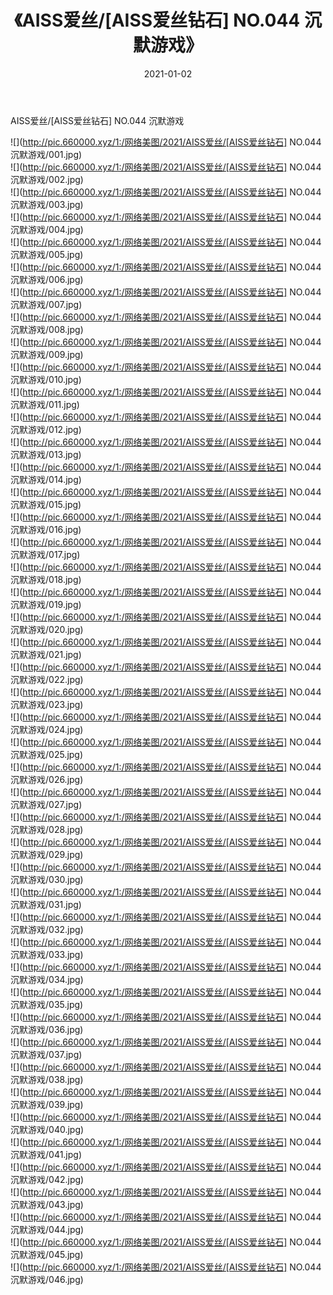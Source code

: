 ﻿---
layout: post
title:  《AISS爱丝/[AISS爱丝钻石] NO.044 沉默游戏》
date:   2021-01-02
img: http://pic.660000.xyz/1:/网络美图/2021/AISS爱丝/[AISS爱丝钻石] NO.044 沉默游戏/000.jpg
categories: [美女, 清纯, 唯美]
---

AISS爱丝/[AISS爱丝钻石] NO.044 沉默游戏

 ![](http://pic.660000.xyz/1:/网络美图/2021/AISS爱丝/[AISS爱丝钻石] NO.044 沉默游戏/001.jpg) <br>![](http://pic.660000.xyz/1:/网络美图/2021/AISS爱丝/[AISS爱丝钻石] NO.044 沉默游戏/002.jpg) <br>![](http://pic.660000.xyz/1:/网络美图/2021/AISS爱丝/[AISS爱丝钻石] NO.044 沉默游戏/003.jpg) <br>![](http://pic.660000.xyz/1:/网络美图/2021/AISS爱丝/[AISS爱丝钻石] NO.044 沉默游戏/004.jpg) <br>![](http://pic.660000.xyz/1:/网络美图/2021/AISS爱丝/[AISS爱丝钻石] NO.044 沉默游戏/005.jpg) <br>![](http://pic.660000.xyz/1:/网络美图/2021/AISS爱丝/[AISS爱丝钻石] NO.044 沉默游戏/006.jpg) <br>![](http://pic.660000.xyz/1:/网络美图/2021/AISS爱丝/[AISS爱丝钻石] NO.044 沉默游戏/007.jpg) <br>![](http://pic.660000.xyz/1:/网络美图/2021/AISS爱丝/[AISS爱丝钻石] NO.044 沉默游戏/008.jpg) <br>![](http://pic.660000.xyz/1:/网络美图/2021/AISS爱丝/[AISS爱丝钻石] NO.044 沉默游戏/009.jpg) <br>![](http://pic.660000.xyz/1:/网络美图/2021/AISS爱丝/[AISS爱丝钻石] NO.044 沉默游戏/010.jpg) <br>![](http://pic.660000.xyz/1:/网络美图/2021/AISS爱丝/[AISS爱丝钻石] NO.044 沉默游戏/011.jpg) <br>![](http://pic.660000.xyz/1:/网络美图/2021/AISS爱丝/[AISS爱丝钻石] NO.044 沉默游戏/012.jpg) <br>![](http://pic.660000.xyz/1:/网络美图/2021/AISS爱丝/[AISS爱丝钻石] NO.044 沉默游戏/013.jpg) <br>![](http://pic.660000.xyz/1:/网络美图/2021/AISS爱丝/[AISS爱丝钻石] NO.044 沉默游戏/014.jpg) <br>![](http://pic.660000.xyz/1:/网络美图/2021/AISS爱丝/[AISS爱丝钻石] NO.044 沉默游戏/015.jpg) <br>![](http://pic.660000.xyz/1:/网络美图/2021/AISS爱丝/[AISS爱丝钻石] NO.044 沉默游戏/016.jpg) <br>![](http://pic.660000.xyz/1:/网络美图/2021/AISS爱丝/[AISS爱丝钻石] NO.044 沉默游戏/017.jpg) <br>![](http://pic.660000.xyz/1:/网络美图/2021/AISS爱丝/[AISS爱丝钻石] NO.044 沉默游戏/018.jpg) <br>![](http://pic.660000.xyz/1:/网络美图/2021/AISS爱丝/[AISS爱丝钻石] NO.044 沉默游戏/019.jpg) <br>![](http://pic.660000.xyz/1:/网络美图/2021/AISS爱丝/[AISS爱丝钻石] NO.044 沉默游戏/020.jpg) <br>![](http://pic.660000.xyz/1:/网络美图/2021/AISS爱丝/[AISS爱丝钻石] NO.044 沉默游戏/021.jpg) <br>![](http://pic.660000.xyz/1:/网络美图/2021/AISS爱丝/[AISS爱丝钻石] NO.044 沉默游戏/022.jpg) <br>![](http://pic.660000.xyz/1:/网络美图/2021/AISS爱丝/[AISS爱丝钻石] NO.044 沉默游戏/023.jpg) <br>![](http://pic.660000.xyz/1:/网络美图/2021/AISS爱丝/[AISS爱丝钻石] NO.044 沉默游戏/024.jpg) <br>![](http://pic.660000.xyz/1:/网络美图/2021/AISS爱丝/[AISS爱丝钻石] NO.044 沉默游戏/025.jpg) <br>![](http://pic.660000.xyz/1:/网络美图/2021/AISS爱丝/[AISS爱丝钻石] NO.044 沉默游戏/026.jpg) <br>![](http://pic.660000.xyz/1:/网络美图/2021/AISS爱丝/[AISS爱丝钻石] NO.044 沉默游戏/027.jpg) <br>![](http://pic.660000.xyz/1:/网络美图/2021/AISS爱丝/[AISS爱丝钻石] NO.044 沉默游戏/028.jpg) <br>![](http://pic.660000.xyz/1:/网络美图/2021/AISS爱丝/[AISS爱丝钻石] NO.044 沉默游戏/029.jpg) <br>![](http://pic.660000.xyz/1:/网络美图/2021/AISS爱丝/[AISS爱丝钻石] NO.044 沉默游戏/030.jpg) <br>![](http://pic.660000.xyz/1:/网络美图/2021/AISS爱丝/[AISS爱丝钻石] NO.044 沉默游戏/031.jpg) <br>![](http://pic.660000.xyz/1:/网络美图/2021/AISS爱丝/[AISS爱丝钻石] NO.044 沉默游戏/032.jpg) <br>![](http://pic.660000.xyz/1:/网络美图/2021/AISS爱丝/[AISS爱丝钻石] NO.044 沉默游戏/033.jpg) <br>![](http://pic.660000.xyz/1:/网络美图/2021/AISS爱丝/[AISS爱丝钻石] NO.044 沉默游戏/034.jpg) <br>![](http://pic.660000.xyz/1:/网络美图/2021/AISS爱丝/[AISS爱丝钻石] NO.044 沉默游戏/035.jpg) <br>![](http://pic.660000.xyz/1:/网络美图/2021/AISS爱丝/[AISS爱丝钻石] NO.044 沉默游戏/036.jpg) <br>![](http://pic.660000.xyz/1:/网络美图/2021/AISS爱丝/[AISS爱丝钻石] NO.044 沉默游戏/037.jpg) <br>![](http://pic.660000.xyz/1:/网络美图/2021/AISS爱丝/[AISS爱丝钻石] NO.044 沉默游戏/038.jpg) <br>![](http://pic.660000.xyz/1:/网络美图/2021/AISS爱丝/[AISS爱丝钻石] NO.044 沉默游戏/039.jpg) <br>![](http://pic.660000.xyz/1:/网络美图/2021/AISS爱丝/[AISS爱丝钻石] NO.044 沉默游戏/040.jpg) <br>![](http://pic.660000.xyz/1:/网络美图/2021/AISS爱丝/[AISS爱丝钻石] NO.044 沉默游戏/041.jpg) <br>![](http://pic.660000.xyz/1:/网络美图/2021/AISS爱丝/[AISS爱丝钻石] NO.044 沉默游戏/042.jpg) <br>![](http://pic.660000.xyz/1:/网络美图/2021/AISS爱丝/[AISS爱丝钻石] NO.044 沉默游戏/043.jpg) <br>![](http://pic.660000.xyz/1:/网络美图/2021/AISS爱丝/[AISS爱丝钻石] NO.044 沉默游戏/044.jpg) <br>![](http://pic.660000.xyz/1:/网络美图/2021/AISS爱丝/[AISS爱丝钻石] NO.044 沉默游戏/045.jpg) <br>![](http://pic.660000.xyz/1:/网络美图/2021/AISS爱丝/[AISS爱丝钻石] NO.044 沉默游戏/046.jpg) <br>